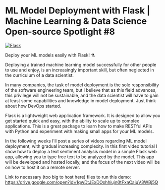 # ML Model Deployment with Flask | Machine Learning & Data Science Open-source Spotlight #8
[![Flask](https://img.youtube.com/vi/Od0gS3Qeges/0.jpg)](https://www.youtube.com/watch?v=Od0gS3Qeges "Flask")

Deploy your ML models easily with Flask! ⚗️

Deploying a trained machine learning model successfully for other people to use and enjoy, is an increasingly important skill, but often neglected in the curriculum of a data scientist.

In many companies, the task of model deployment is the sole responsibility of the software engineering team, but I believe that as this field advances, this privilege will not be sustainable, and the data scientist will have to gain at least some capabilities and knowledge in model deployment. Just think about how DevOps started.

Flask is a lightweight web application framework. It is designed to allow you get started quick and easy, with the ability to scale up to complex applications.
This is a great package to learn how to make RESTful APIs with Python and experiment with making small apps for your ML models.

In the following weeks I'll post a series of videos regarding ML model deployment, with gradual increasing complexity. 
In this first video tutorial I show how to deploy a text sentiment analysis model in a simple Flask web app, allowing you to type free text to be analyzed by the model.
This app will be developed and hosted locally, and the focus of the next video will be on how to host it on a remote server.

Link to necessary (too big to host here) files to run this demo:
https://drive.google.com/open?id=1qwDtJExDOxhhiujn0tFxaCaiuV3WBj5Q

